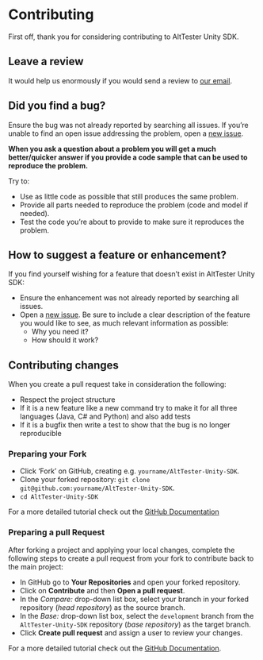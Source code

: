 # Contributing

First off, thank you for considering contributing to AltTester Unity SDK.

## Leave a review

It would help us enormously if you would send a review to [our email](mailto:contact@alttester.com).

## Did you find a bug?

Ensure the bug was not already reported by searching all issues.
If you’re unable to find an open issue addressing the problem, open a [new issue](https://github.com/alttester/AltTester-Unity-SDK/issues/new?assignees=&labels=bug&template=bug-report.md&title=).

**When you ask a question about a problem you will get a much better/quicker answer if you provide a code sample that can be used to reproduce the problem.**

Try to:

* Use as little code as possible that still produces the same problem.
* Provide all parts needed to reproduce the problem (code and model if needed).
* Test the code you’re about to provide to make sure it reproduces the problem.

## How to suggest a feature or enhancement?

If you find yourself wishing for a feature that doesn’t exist in AltTester Unity SDK:

* Ensure the enhancement was not already reported by searching all issues.
* Open a [new issue](https://github.com/alttester/AltTester-Unity-SDK/issues/new?assignees=&labels=&template=feature-request.md&title=). Be sure to include a clear description of the feature you would like to see, as much relevant information as possible:
  * Why you need it?
  * How should it work?

## Contributing changes

When you create a pull request take in consideration the following:

* Respect the project structure
* If it is a new feature like a new command try to make it for all three languages (Java, C# and Python) and also add tests
* If it is a bugfix then write a test to show that the bug is no longer reproducible

### Preparing your Fork

* Click ‘Fork’ on GitHub, creating e.g. `yourname/AltTester-Unity-SDK`.
* Clone your forked repository: `git clone git@github.com:yourname/AltTester-Unity-SDK`.
* `cd AltTester-Unity-SDK`

For a more detailed tutorial check out the [GitHub Documentation](https://docs.github.com/en/get-started/quickstart/contributing-to-projects#forking-a-repository)

### Preparing a pull Request

After forking a project and applying your local changes, complete the following steps to create a pull request from your fork to contribute back to the main project:

* In GitHub go to **Your Repositories** and open your forked repository.
* Click on **Contribute** and then **Open a pull request**.
* In the *Compare:* drop-down list box, select your branch in your forked repository (*head repository*) as the source branch.
* In the *Base:* drop-down list box, select the `development` branch from the `AltTester-Unity-SDK` repository  (*base repository*) as the target branch.
* Click **Create pull request** and assign a user to review your changes.

For a more detailed tutorial check out the [GitHub Documentation](https://docs.github.com/en/get-started/quickstart/contributing-to-projects).
